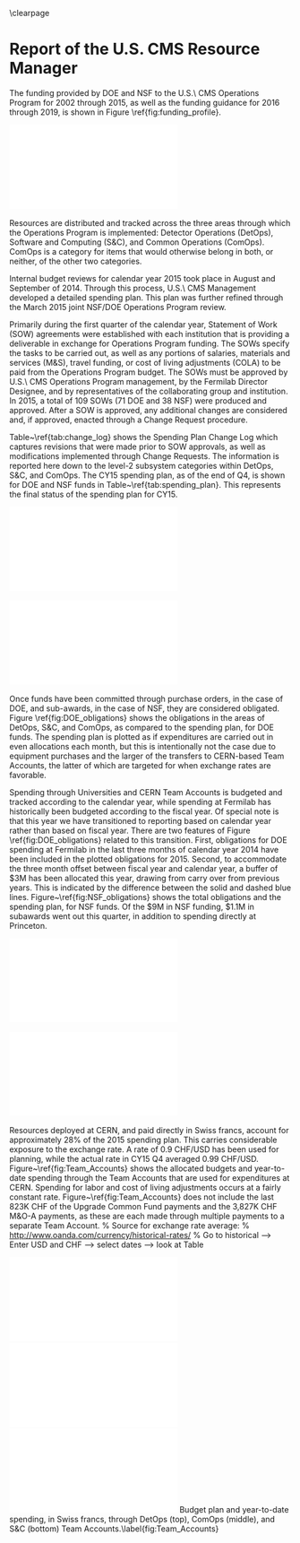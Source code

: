 \clearpage

# Report of the U.S. CMS Resource Manager

The funding provided by DOE and NSF to the U.S.\ CMS Operations Program
for 2002 through 2015, as well as the funding guidance for 2016 through 2019,
is shown in Figure \ref{fig:funding_profile}.

![The annual U.S.\ CMS Operations Program funding provided by DOE and NSF.  For 2002 through 2015 the chart shows the actual funding, while for 2016 onward the current funding guidance is shown.\label{fig:funding_profile}](figures/CY15_Funding_Profile_updated.pdf)

Resources are distributed and tracked across the three areas through
which the Operations Program is implemented:  Detector Operations (DetOps),
Software and Computing (S\&C), and Common Operations (ComOps).
ComOps is a category for items that would otherwise belong in both, or
neither, of the other two categories.

Internal budget reviews for calendar year 2015 took place in August and
September of 2014.  Through this process, U.S.\ CMS Management
developed a detailed spending plan.  This plan was further refined
through the March 2015 joint NSF/DOE Operations Program review.

Primarily during the first quarter of the calendar year,
Statement of Work (SOW) agreements were established with each institution
that is providing a deliverable in exchange for Operations Program funding.
The SOWs specify the tasks to be carried out, as well as any portions of
salaries, materials and services (M\&S), travel funding, or cost of living
adjustments (COLA) to be paid from the Operations Program budget.
The SOWs must be approved by U.S.\ CMS Operations Program management,
by the Fermilab Director Designee, and by
representatives of the collaborating group and institution.
In 2015, a total of 109 SOWs (71 DOE and 38 NSF) were produced
and approved.  After a SOW is approved, any additional changes are considered and,
if approved, enacted through a Change Request procedure.

Table~\ref{tab:change_log} shows the Spending Plan Change Log which
captures revisions that were made prior to SOW approvals, as well as
modifications implemented through Change Requests.  The information is
reported here down to the level-2 subsystem categories within DetOps, S\&C,
and ComOps.
The CY15 spending plan, as of the end of Q4, is shown for DOE
and NSF funds in Table~\ref{tab:spending_plan}.  This represents
the final status of the spending plan for CY15.

![Spending Plan Change Log for CY15 Q4.\label{tab:change_log}](figures/CY15Q4_Change_Log.pdf)

![Spending plan at the end of CY15 Q4, for funds from DOE, NSF, and the total.\label{tab:spending_plan}](figures/CY15Q4_Spending_Plan.pdf)

Once funds have been committed through purchase orders, in the case of DOE, and
sub-awards, in the case of NSF, they are considered obligated.
Figure \ref{fig:DOE_obligations} shows the obligations in the areas of DetOps,
S\&C, and ComOps, as compared to the spending plan, for DOE funds.  The spending
plan is plotted as if expenditures are carried out in even allocations each month, but this is
intentionally not the case due to equipment purchases and the larger of the transfers to CERN-based
Team Accounts, the latter of which are targeted for when exchange rates are favorable.

Spending through Universities and CERN Team Accounts is budgeted and tracked according
to the calendar year, while spending at Fermilab has historically been budgeted according
to the fiscal year.  Of special note is that this year we have transitioned to
reporting based on calendar year rather than based on fiscal year.  There are two features
of Figure \ref{fig:DOE_obligations} related to this transition.
First, obligations for DOE spending at Fermilab in the last three months of calendar year 2014
have been included in the plotted obligations for 2015.  Second, to accommodate the three month
offset between fiscal year and calendar year, a buffer of \$3M has been allocated this year,
drawing from carry over from previous years.  This is indicated by the difference between
the solid and dashed blue lines.  Figure~\ref{fig:NSF_obligations} shows the total obligations
and the spending plan, for NSF funds.  Of the \$9M in NSF funding, \$1.1M in subawards went out
this quarter, in addition to spending directly at Princeton.

![Obligations and spending plan for DOE funds.  The spending plan is indicated with the assumption of equal monthly increments just as a rough guide. The lines show the spending plan with (solid) and without (dashed) a required buffer to bridge the difference between fiscal year and calendar year for funds spent at Fermilab, as described in the text.\label{fig:DOE_obligations}](figures/CY15Q4_DOE_Obligations.pdf)


![Obligations and spending plan for NSF funds.  The spending plan is indicated with the assumption of equal monthly increments as a rough guide.\label{fig:NSF_obligations}](figures/CY15Q4_NSF_Obligations.pdf)

Resources deployed at CERN, and paid directly in Swiss francs, account for approximately
28\% of the 2015 spending plan.  This carries considerable exposure to the exchange rate.
A rate of 0.9 CHF/USD has been used for planning, while the actual rate in
CY15 Q4 averaged 0.99 CHF/USD.  Figure~\ref{fig:Team_Accounts} shows the
allocated budgets and year-to-date spending through the Team Accounts that are
used for expenditures at CERN.  Spending for labor and cost of living adjustments
occurs at a fairly constant rate.  Figure~\ref{fig:Team_Accounts} does not include
the last 823K CHF of the Upgrade Common Fund payments and the 3,827K CHF M\&O-A payments,
as these are each made through multiple payments to a separate Team Account.
% Source for exchange rate average:
% http://www.oanda.com/currency/historical-rates/
% Go to historical --> Enter USD and CHF --> select dates --> look at Table

![](figures/CY15Q4_TA_DetOps.pdf)
![](figures/CY15Q4_TA_ComOps.pdf)
![](figures/CY15Q4_TA_SC.pdf)
Budget plan and year-to-date spending, in Swiss francs, through DetOps (top), ComOps (middle), and S\&C (bottom) Team Accounts.\label{fig:Team_Accounts}

